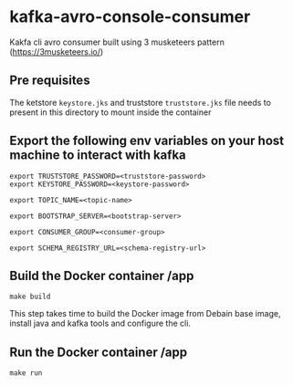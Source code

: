# kafka-avro-console-consumer
Kakfa cli avro consumer built using 3 musketeers pattern (https://3musketeers.io/)
 
 
## Pre requisites
The ketstore `keystore.jks` and truststore `truststore.jks` file needs to present in this directory to mount inside the container
 
## Export the following env variables on your host machine to interact with kafka
```
export TRUSTSTORE_PASSWORD=<truststore-password>
export KEYSTORE_PASSWORD=<keystore-password>
 
export TOPIC_NAME=<topic-name>
 
export BOOTSTRAP_SERVER=<bootstrap-server>
 
export CONSUMER_GROUP=<consumer-group>
 
export SCHEMA_REGISTRY_URL=<schema-registry-url>
```
 
## Build the Docker container /app
```
make build
````
This step takes time to build the Docker image from Debain base image, install java and kafka tools and configure the cli.
 
 
## Run the Docker container /app
```
make run
```
